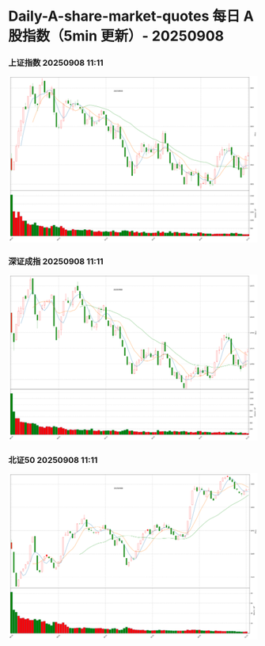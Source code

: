 
# Daily-A-share-market-quotes 每日 A 股指数（5min 更新）- 20250908

### 上证指数 20250908 11:11
![](./fig/2025/9/20250908-sh000001.png)

### 深证成指 20250908 11:11
![](./fig/2025/9/20250908-sz399001.png)

### 北证50 20250908 11:11
![](./fig/2025/9/20250908-bj899050.png)
